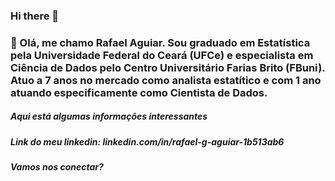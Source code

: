 ### Hi there 👋

### 🔭 Olá, me chamo Rafael Aguiar. Sou graduado em Estatística pela Universidade Federal do Ceará (UFCe) e especialista em Ciência de Dados pelo Centro Universitário Farias Brito (FBuni). Atuo a 7 anos no mercado como analista estatítico e com 1 ano atuando especificamente como Cientista de Dados.

##### Aqui está algumas informações interessantes

##### Link do meu linkedin: linkedin.com/in/rafael-g-aguiar-1b513ab6

##### Vamos nos conectar?



